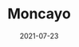 ---
layout: post
category: day-by-day
date: 2021-07-23
title: Moncayo
image:
  thumbnail: /images/blog/thumbnails/2021-07-23-moncayo.jpg
  path: /images/blog/2021-07-23-moncayo.jpg
---